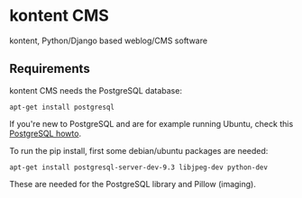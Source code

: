 kontent CMS
===========

kontent, Python/Django based weblog/CMS software

## Requirements

kontent CMS needs the PostgreSQL database:

```
apt-get install postgresql
```

If you're new to PostgreSQL and are for example running Ubuntu, check this [PostgreSQL howto](https://help.ubuntu.com/community/PostgreSQL).

To run the pip install, first some debian/ubuntu packages are needed:

```
apt-get install postgresql-server-dev-9.3 libjpeg-dev python-dev
```

These are needed for the PostgreSQL library and Pillow (imaging).
